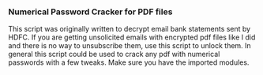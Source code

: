 ### Numerical Password Cracker for PDF files
This script was originally written to decrypt email bank statements sent by HDFC. If you are getting unsolicited emails with encrypted pdf files like I did and there is no way to unsubscribe them, use this script to unlock them. In general this script could be used to crack any pdf with numerical passwords with a few tweaks. Make sure you have the imported modules.